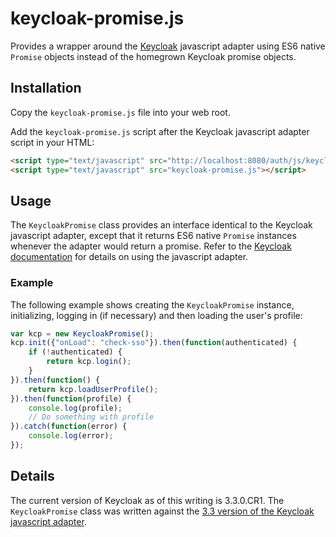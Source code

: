 # keycloak-promise.js

Provides a wrapper around the [Keycloak](http://www.keycloak.org/) javascript adapter using ES6 native `Promise` objects instead of the homegrown Keycloak promise objects.

## Installation

Copy the `keycloak-promise.js` file into your web root.

Add the `keycloak-promise.js` script after the Keycloak javascript adapter script in your HTML:

```html
<script type="text/javascript" src="http://localhost:8080/auth/js/keycloak.js"></script>
<script type="text/javascript" src="keycloak-promise.js"></script>
```

## Usage

The `KeycloakPromise` class provides an interface identical to the Keycloak javascript adapter, except that it returns ES6 native `Promise` instances whenever the adapter would return a promise.  Refer to the [Keycloak documentation](http://www.keycloak.org/documentation.html) for details on using the javascript adapter.

### Example

The following example shows creating the `KeycloakPromise` instance, initializing, logging in (if necessary) and then loading the user's profile:

```javascript
var kcp = new KeycloakPromise();
kcp.init({"onLoad": "check-sso"}).then(function(authenticated) {
    if (!authenticated) {
        return kcp.login();
    }
}).then(function() {
    return kcp.loadUserProfile();
}).then(function(profile) {
    console.log(profile);
    // Do something with profile
}).catch(function(error) {
    console.log(error);
});
```

## Details

The current version of Keycloak as of this writing is 3.3.0.CR1.  The `KeycloakPromise` class was written against the [3.3 version of the Keycloak javascript adapter](http://www.keycloak.org/docs/3.3/securing_apps/topics/oidc/javascript-adapter.html).

